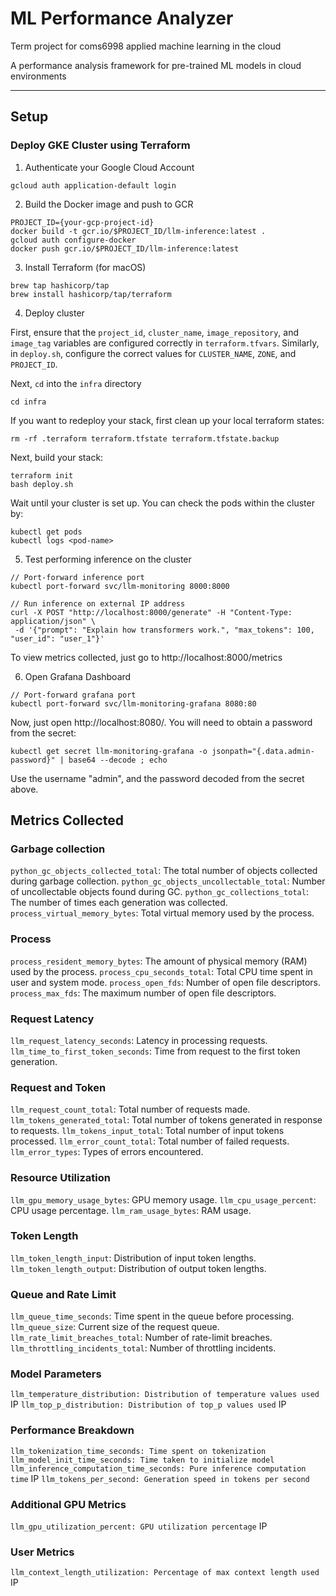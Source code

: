 # ML Performance Analyzer

Term project for coms6998 applied machine learning in the cloud

A performance analysis framework for pre-trained ML models in cloud environments

---

## Setup

### Deploy GKE Cluster using Terraform

1. Authenticate your Google Cloud Account

```
gcloud auth application-default login
```

2. Build the Docker image and push to GCR

```
PROJECT_ID={your-gcp-project-id}
docker build -t gcr.io/$PROJECT_ID/llm-inference:latest .
gcloud auth configure-docker
docker push gcr.io/$PROJECT_ID/llm-inference:latest
```

3. Install Terraform (for macOS)

```
brew tap hashicorp/tap
brew install hashicorp/tap/terraform
```

4. Deploy cluster

First, ensure that the `project_id`, `cluster_name`, `image_repository`, and `image_tag` variables are configured correctly in `terraform.tfvars`. Similarly, in `deploy.sh`, configure the correct values for `CLUSTER_NAME`, `ZONE`, and `PROJECT_ID`.

Next, `cd` into the `infra` directory

```
cd infra
```

If you want to redeploy your stack, first clean up your local terraform states:

```
rm -rf .terraform terraform.tfstate terraform.tfstate.backup
```

Next, build your stack:

```
terraform init
bash deploy.sh
```

Wait until your cluster is set up. You can check the pods within the cluster by:

```
kubectl get pods
kubectl logs <pod-name>
```

5. Test performing inference on the cluster

```
// Port-forward inference port
kubectl port-forward svc/llm-monitoring 8000:8000

// Run inference on external IP address
curl -X POST "http://localhost:8000/generate" -H "Content-Type: application/json" \
 -d '{"prompt": "Explain how transformers work.", "max_tokens": 100, "user_id": "user_1"}'
```

To view metrics collected, just go to http://localhost:8000/metrics

6. Open Grafana Dashboard

```
// Port-forward grafana port
kubectl port-forward svc/llm-monitoring-grafana 8080:80
```

Now, just open http://localhost:8080/. You will need to obtain a password from the secret:

```
kubectl get secret llm-monitoring-grafana -o jsonpath="{.data.admin-password}" | base64 --decode ; echo
```

Use the username "admin", and the password decoded from the secret above.

## Metrics Collected


### Garbage collection

`python_gc_objects_collected_total`: The total number of objects collected during garbage collection.
`python_gc_objects_uncollectable_total`: Number of uncollectable objects found during GC.
`python_gc_collections_total`: The number of times each generation was collected.
`process_virtual_memory_bytes`: Total virtual memory used by the process.

### Process

`process_resident_memory_bytes`: The amount of physical memory (RAM) used by the process.
`process_cpu_seconds_total`: Total CPU time spent in user and system mode.
`process_open_fds`: Number of open file descriptors.
`process_max_fds`: The maximum number of open file descriptors.

### Request Latency

`llm_request_latency_seconds`: Latency in processing requests.
`llm_time_to_first_token_seconds`: Time from request to the first token generation.

### Request and Token

`llm_request_count_total`: Total number of requests made.
`llm_tokens_generated_total`: Total number of tokens generated in response to requests.
`llm_tokens_input_total`: Total number of input tokens processed.
`llm_error_count_total`: Total number of failed requests.
`llm_error_types`: Types of errors encountered.

### Resource Utilization

`llm_gpu_memory_usage_bytes`: GPU memory usage.
`llm_cpu_usage_percent`: CPU usage percentage.
`llm_ram_usage_bytes`: RAM usage.

### Token Length

`llm_token_length_input`: Distribution of input token lengths.
`llm_token_length_output`: Distribution of output token lengths.

### Queue and Rate Limit

`llm_queue_time_seconds`: Time spent in the queue before processing.
`llm_queue_size`: Current size of the request queue.
`llm_rate_limit_breaches_total`: Number of rate-limit breaches.
`llm_throttling_incidents_total`: Number of throttling incidents.

### Model Parameters

`llm_temperature_distribution: Distribution of temperature values used` IP
`llm_top_p_distribution: Distribution of top_p values used` IP

### Performance Breakdown

`llm_tokenization_time_seconds: Time spent on tokenization`
`llm_model_init_time_seconds: Time taken to initialize model`
`llm_inference_computation_time_seconds: Pure inference computation time` IP
`llm_tokens_per_second: Generation speed in tokens per second`

### Additional GPU Metrics 

`llm_gpu_utilization_percent: GPU utilization percentage` IP

### User Metrics
`llm_context_length_utilization: Percentage of max context length used` IP

